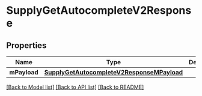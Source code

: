 # SupplyGetAutocompleteV2Response

## Properties
Name | Type | Description | Notes
------------ | ------------- | ------------- | -------------
**mPayload** | [**SupplyGetAutocompleteV2ResponseMPayload**](SupplyGetAutocompleteV2ResponseMPayload.md) |  | 

[[Back to Model list]](../README.md#documentation-for-models) [[Back to API list]](../README.md#documentation-for-api-endpoints) [[Back to README]](../README.md)


